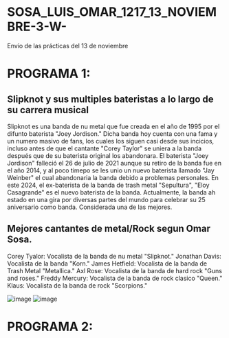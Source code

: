 # SOSA_LUIS_OMAR_1217_13_NOVIEMBRE-3-W-
Envío de las prácticas del 13 de noviembre
# PROGRAMA 1: 

<!DOCTYPE html>
<html>
<body>

<section>
<h1>Slipknot y sus multiples bateristas a lo largo de su carrera musical</h1>
<p>Slipknot es una banda de nu metal que fue creada en el año de 1995 por el difunto baterista "Joey Jordison." Dicha banda hoy cuenta con una fama y un numero masivo de fans, los cuales los siguen casi desde sus incicios, incluso antes de que el cantante "Corey Taylor" se uniera a la banda después que de su baterista original los abandonara. El baterista "Joey Jordison" falleció el 26 de julio de 2021 aunque su retiro de la banda fue en el año 2014, y al poco timepo se les unio un nuevo baterista llamado "Jay Weinber" el cual abandonaria la banda debido a problemas personales. En este 2024, el ex-baterista de la banda de trash metal "Sepultura", "Eloy Casagrande" es el nuevo baterista de la banda. Actualmente, la banda ah estado en una gira por diversas partes del mundo para celebrar su 25 aniversario como banda. Considerada una de las mejores.  <picture>
    <source media=) srcset="">
    <img src="" alt="">
</picture></p>
</section>

<section>
<h1>Mejores cantantes de metal/Rock segun Omar Sosa.</h1>
<p>Corey Tyalor: Vocalista de la banda de nu metal "Slipknot." Jonathan Davis: Vocalista de la banda "Korn." James Hetfield: Vocalista de la banda de Trash Metal "Metallica." Axl Rose: Vocalista de la banda de hard rock "Guns and roses." Freddy Mercury: Vocalista de la banda de rock clasico "Queen." Klaus: Vocalista de la banda de rock "Scorpions."</p>
</section>

</body>
</html>

![image](https://github.com/user-attachments/assets/41c30f91-0b03-4e63-8504-84ec7914b8b7)
![image](https://github.com/user-attachments/assets/ed61228e-b1b7-4d1c-b136-118495225b2b)

# PROGRAMA 2:

